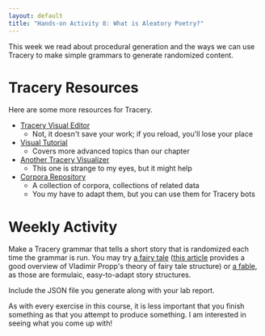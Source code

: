 ```yaml
---
layout: default
title: "Hands-on Activity 8: What is Aleatory Poetry?"
---
```


This week we read about procedural generation and the ways we can use Tracery to make simple grammars to generate randomized content.

# Tracery Resources

Here are some more resources for Tracery.

* [Tracery Visual Editor](http://tracery.io/editor/)
	* Not, it doesn't save your work; if you reload, you'll lose your place
* [Visual Tutorial](http://www.crystalcodepalace.com/traceryTut.html)
	* Covers more advanced topics than our chapter
* [Another Tracery Visualizer](https://atduskgreg.github.io/bother/tracery.html)
	* This one is strange to my eyes, but it might help
* [Corpora Repository](https://github.com/dariusk/corpora)
	* A collection of corpora, collections of related data
	* You my have to adapt them, but you can use them for Tracery bots

# Weekly Activity

Make a Tracery grammar that tells a short story that is randomized each time the grammar is run. You may try [a fairy tale](https://libguides.mssu.edu/c.php?g=185298&p=1223898) ([this article](https://malcolmsroundtable.com/2013/06/15/the-bare-bones-structure-of-a-fairy-tale/) provides a good overview of Vladimir Propp's theory of fairy tale structure) or [a fable](https://www.masterclass.com/articles/how-to-write-a-fable-in-5-steps#how-to-write-a-fable-in-5-steps), as those are formulaic, easy-to-adapt story structures.

Include the JSON file you generate along with your lab report.

As with every exercise in this course, it is less important that you finish something as that you attempt to produce something. I am interested in seeing what you come up with!
